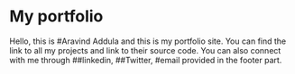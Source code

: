 # My portfolio
Hello, this is #Aravind Addula and this is my portfolio site. You can find the link to all my projects and link to their source code. You can also connect with me through ##linkedin, ##Twitter, #email provided in the footer part.
